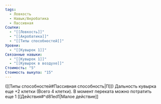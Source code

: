 ```yaml
---
tags:
  - Ловкость
  - Навык/Акробатика
  - Пассивная
Ссылки:
  - "[[Ловкость]]"
  - "[[Акробатика]]"
  - "[[Типы способностей]]"
Уровни:
  - "[[Кувырок 1]]"
Связанные навыки:
  - "[[Кувырок 1]]"
  - "[[Кувырок в воздухе]]"
Стоимость: "5"
Стоимость выкупа: "15"
---
```

([[Типы способностей#Пассивная способность|П]]) Дальность кувырка еще +2 клетки (Всего 4 клетки). В момент переката можно потратить еще 1 [[Действия#^d81ed1|Малое действие]]